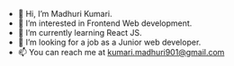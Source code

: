 - 👋 Hi, I’m Madhuri Kumari.
- 👀 I’m interested in Frontend Web development.
- 🌱 I’m currently learning React JS. 
- 💞️ I’m looking for a job as a Junior web developer.
- 📫 You can reach me at kumari.madhuri901@gmail.com

<!---
kumari-madhuri/kumari-madhuri is a ✨ special ✨ repository because its `README.md` (this file) appears on your GitHub profile.
You can click the Preview link to take a look at your changes.
--->
